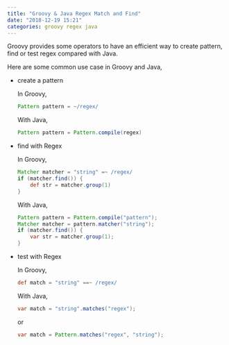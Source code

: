 ```yaml
---
title: "Groovy & Java Regex Match and Find"
date: "2018-12-19 15:21"
categories: groovy regex java
---
```


Groovy provides some operators to have an efficient way to create pattern, find or test regex compared with Java.

Here are some common use case in Groovy and Java,

* create a pattern

  In Groovy,
  ```groovy
  Pattern pattern = ~/regex/
  ```
  With Java,
  ```java
  Pattern pattern = Pattern.compile(regex)
  ```

* find with Regex

  In Groovy,
  ```groovy
  Matcher matcher = "string" =~ /regex/
  if (matcher.find()) {
      def str = matcher.group(1)
  }
  ```
  With Java,
  ```java
  Pattern pattern = Pattern.compile("pattern");
  Matcher matcher = pattern.matcher("string");
  if (matcher.find()) {
      var str = matcher.group(1);
  }
  ```
* test with Regex

  In Groovy,
  ```groovy
  def match = "string" ==~ /regex/
  ```
  With Java,
  ```java
  var match = "string".matches("regex");
  ```
  or
  ```java
  var match = Pattern.matches("regex", "string");
  ```
